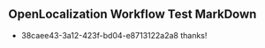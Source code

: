 ## OpenLocalization Workflow Test MarkDown
* 38caee43-3a12-423f-bd04-e8713122a2a8 
thanks!<!--HONumber=Mar16_HO2-->
